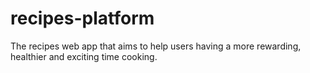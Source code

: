 # recipes-platform
The recipes web app that aims to help users having a more rewarding, healthier and exciting time cooking. 
